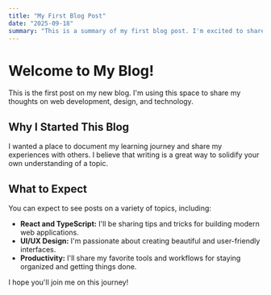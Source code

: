```yaml
---
title: "My First Blog Post"
date: "2025-09-18"
summary: "This is a summary of my first blog post. I'm excited to share my thoughts with the world!"
---
```


# Welcome to My Blog!

This is the first post on my new blog. I'm using this space to share my thoughts on web development, design, and technology.

## Why I Started This Blog

I wanted a place to document my learning journey and share my experiences with others. I believe that writing is a great way to solidify your own understanding of a topic.

## What to Expect

You can expect to see posts on a variety of topics, including:

-   **React and TypeScript:** I'll be sharing tips and tricks for building modern web applications.
-   **UI/UX Design:** I'm passionate about creating beautiful and user-friendly interfaces.
-   **Productivity:** I'll share my favorite tools and workflows for staying organized and getting things done.

I hope you'll join me on this journey!
